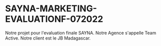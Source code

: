 # SAYNA-MARKETING-EVALUATIONF-072022
Notre projet pour l'evaluation finale SAYNA.
Notre Agence s'appelle Team Active.
Notre client est le JB Madagascar.

